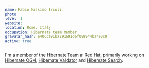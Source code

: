 ```yaml
---
name: Fabio Massimo Ercoli
photo:
level: 1
website:
location: Rome, Italy
occupation: Hibernate team member
gravatar_hash: e406cb91ba291a91def089944ba490c9
active: true
---
```

I'm a member of the Hibernate Team at Red Hat, primarily working on
[Hibernate OGM](https://hibernate.org/ogm/),
[Hibernate Validator](https://hibernate.org/validator/) and
[Hibernate Search](https://hibernate.org/Search/).